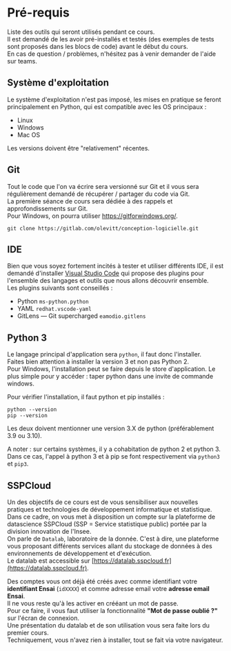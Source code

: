# Pré-requis

Liste des outils qui seront utilisés pendant ce cours.  
Il est demandé de les avoir pré-installés et testés (des exemples de tests sont proposés dans les blocs de code) avant le début du cours.  
En cas de question / problèmes, n'hésitez pas à venir demander de l'aide sur teams.

## Système d'exploitation

Le système d'exploitation n'est pas imposé, les mises en pratique se feront principalement en Python, qui est compatible avec les OS principaux :

- Linux
- Windows
- Mac OS

Les versions doivent être "relativement" récentes.

## Git

Tout le code que l'on va écrire sera versionné sur Git et il vous sera régulièrement demandé de récupérer / partager du code via Git.  
La première séance de cours sera dédiée à des rappels et approfondissements sur Git.  
Pour Windows, on pourra utiliser https://gitforwindows.org/.

```
git clone https://gitlab.com/olevitt/conception-logicielle.git
```

## IDE

Bien que vous soyez fortement incités à tester et utiliser différents IDE, il est demandé d'installer [Visual Studio Code](https://code.visualstudio.com/) qui propose des plugins pour l'ensemble des langages et outils que nous allons découvrir ensemble.  
Les plugins suivants sont conseillés :

- Python `ms-python.python`
- YAML `redhat.vscode-yaml`
- GitLens — Git supercharged `eamodio.gitlens`

## Python 3

Le langage principal d'application sera `python`, il faut donc l'installer.  
Faites bien attention à installer la version 3 et non pas Python 2.  
Pour Windows, l'installation peut se faire depuis le store d'application. Le plus simple pour y accéder : taper python dans une invite de commande windows.

Pour vérifier l'installation, il faut python et pip installés :

```
python --version
pip --version
```

Les deux doivent mentionner une version 3.X de python (préférablement 3.9 ou 3.10).

A noter : sur certains systèmes, il y a cohabitation de python 2 et python 3. Dans ce cas, l'appel à python 3 et à pip se font respectivement via `python3` et `pip3`.

## SSPCloud

Un des objectifs de ce cours est de vous sensibiliser aux nouvelles pratiques et technologies de développement informatique et statistique.  
Dans ce cadre, on vous met à disposition un compte sur la plateforme de datascience SSPCloud (SSP = Service statistique public) portée par la division innovation de l'Insee.  
On parle de `Datalab`, laboratoire de la donnée. C'est à dire, une plateforme vous proposant différents services allant du stockage de données à des environnements de développement et d'exécution.  
Le datalab est accessible sur [https://datalab.sspcloud.fr](https://datalab.sspcloud.fr).  

Des comptes vous ont déjà été créés avec comme identifiant votre **identifiant Ensai** (`idXXXX`) et comme adresse email votre **adresse email Ensai**.  
Il ne vous reste qu'à les activer en crééant un mot de passe.  
Pour ce faire, il vous faut utiliser la fonctionnalité **"Mot de passe oublié ?"** sur l'écran de connexion.  
Une présentation du datalab et de son utilisation vous sera faite lors du premier cours.  
Techniquement, vous n'avez rien à installer, tout se fait via votre navigateur.
